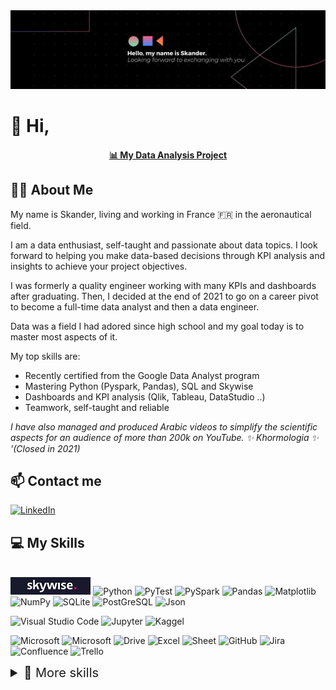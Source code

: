 <!--👋-Banner-->
<center><img alt="Header" src="https://github.com/skanderboudawara/skanderboudawara/blob/main/header.jpeg?raw=true"/></center>

# 👋 Hi,

<center><a href="https://github.com/stars/skanderboudawara/lists/data-analysis">
<h4>📊 My Data Analysis Project</h4>
</a></center>

## 👨‍💻 About Me

My name is Skander, living and working in France 🇫🇷 in the aeronautical field.

I am a data enthusiast, self-taught and passionate about data topics. I look forward to helping you make data-based decisions through KPI analysis and insights to achieve your project objectives.

I was formerly a quality engineer working with many KPIs and dashboards after graduating. Then, I decided at the end of 2021 to go on a career pivot to become a full-time data analyst and then a data engineer. 

Data was a field I had adored since high school and my goal today is to master most aspects of it.

My top skills are:
- Recently certified from the Google Data Analyst program 
- Mastering Python (Pyspark, Pandas), SQL and Skywise
- Dashboards and KPI analysis (Qlik, Tableau, DataStudio ..)
- Teamwork, self-taught and reliable

_I have also managed and produced Arabic videos to simplify the scientific aspects for an audience of more than 200k on YouTube. ✨ Khormologia ✨ '(Closed in 2021)_

## 📫 Contact me
<p>
<a href="https://www.linkedin.com/in/skanderboudawara/">
<img alt="LinkedIn" src="https://img.shields.io/badge/linkedin-%230077B5.svg?style=for-the-badge&logo=linkedin&logoColor=white"/>
</a> 
<br>
</p>


## 💻 My Skills 

<!--Programming languages-->
<p>
  <br>
  <img alt="Skywise" style="height:28px" src="https://github.com/skanderboudawara/skanderboudawara/blob/main/skywise.png?raw=true"/>
  <img alt="Python" src="https://img.shields.io/badge/python-306998.svg?style=for-the-badge&logo=python&logoColor=white"/>
  <img alt="PyTest" src="https://img.shields.io/badge/Pytest-0A9EDC.svg?style=for-the-badge&logo=Pytest&logoColor=white"/>
  <img alt="PySpark" src="https://img.shields.io/badge/Apache%20Spark-E25A1C.svg?style=for-the-badge&logo=Apache-Spark&logoColor=white"/>
  <img alt="Pandas" src="https://img.shields.io/badge/pandas-%23150458.svg?style=for-the-badge&logo=pandas&logoColor=white"/>
  <img alt="Matplotlib" src="https://img.shields.io/badge/Matplotlib-%23ffffff.svg?style=for-the-badge&logo=Matplotlib&logoColor=black"/>
  <img alt="NumPy" src="https://img.shields.io/badge/numpy-%23013243.svg?style=for-the-badge&logo=numpy&logoColor=white"/>
  <img alt="SQLite" src="https://img.shields.io/badge/sqlite-%2307405e.svg?style=for-the-badge&logo=sqlite&logoColor=white"/>
  <img alt="PostGreSQL" src="https://img.shields.io/badge/PostgreSQL-4169E1.svg?style=for-the-badge&logo=PostgreSQL&logoColor=white"/>
  <img alt="Json" src="https://img.shields.io/badge/JSON-000000.svg?style=for-the-badge&logo=JSON&logoColor=white"/>
</p>

<!--Platforms-->
<p>
  <img alt="Visual Studio Code" src="https://img.shields.io/badge/VSCode-0078d7.svg?style=for-the-badge&logo=visual-studio-code&logoColor=white"/>
  <img alt="Jupyter" src="https://img.shields.io/badge/Jupyter-F37626.svg?style=for-the-badge&logo=Jupyter&logoColor=white"/>
  <img alt="Kaggel" src="https://img.shields.io/badge/Kaggle-035a7d?style=for-the-badge&logo=kaggle&logoColor=white"/>
</p>

<!--Tools-->
<p>
  <img alt="Microsoft" src="https://img.shields.io/badge/Tableau-E97627.svg?style=for-the-badge&logo=Tableau&logoColor=white"/>
  <img alt="Microsoft" src="https://img.shields.io/badge/Microsoft-5E5E5E.svg?style=for-the-badge&logo=Microsoft&logoColor=white"/>
  <img alt="Drive" src="https://img.shields.io/badge/Google%20Drive-4285F4.svg?style=for-the-badge&logo=Google-Drive&logoColor=white"/>
  <img alt="Excel" src="https://img.shields.io/badge/Microsoft%20Excel-217346.svg?style=for-the-badge&logo=Microsoft-Excel&logoColor=white"/>
  <img alt="Sheet" src="https://img.shields.io/badge/Google%20Sheets-34A853.svg?style=for-the-badge&logo=Google-Sheets&logoColor=white"/>
  <img alt="GitHub" src="https://img.shields.io/badge/github-%23121011.svg?style=for-the-badge&logo=github&logoColor=white"/>
  <img alt="Jira" src="https://img.shields.io/badge/jira-%230A0FFF.svg?style=for-the-badge&logo=jira&logoColor=white"/>
  <img alt="Confluence" src="https://img.shields.io/badge/confluence-%23172BF4.svg?style=for-the-badge&logo=confluence&logoColor=white"/>
  <img alt="Trello" src="https://img.shields.io/badge/Trello-%23026AA7.svg?style=for-the-badge&logo=Trello&logoColor=white"/>
  <br>
</p>

<details>
<summary style="font-size:20px">
👾 More skills
</summary>
<!--Creaative-->
<p>
  <br>
  <img alt="Markdown" src="https://img.shields.io/badge/markdown-%23000000.svg?style=for-the-badge&logo=markdown&logoColor=white"/>
  <img alt="JavaScript" src="https://img.shields.io/badge/javascript-%23323330.svg?style=for-the-badge&logo=javascript&logoColor=%23F7DF1E"/>
  <img alt="HTML5" src="https://img.shields.io/badge/html5-%23E34F26.svg?style=for-the-badge&logo=html5&logoColor=white"/>
  <img alt="CSS3" src="https://img.shields.io/badge/css3-%231572B6.svg?style=for-the-badge&logo=css3&logoColor=white"/>
  <img alt="Bootstrap" src="https://img.shields.io/badge/bootstrap-%23563D7C.svg?style=for-the-badge&logo=bootstrap&logoColor=white"/>
  <img alt="Canva" src="https://img.shields.io/badge/Canva-%2300C4CC.svg?style=for-the-badge&logo=Canva&logoColor=white"/>
  <img alt="AfterEffect" src="https://img.shields.io/badge/Adobe%20After%20Effects-9999FF.svg?style=for-the-badge&logo=Adobe%20After%20Effects&logoColor=white"/>
  <img alt="Photoshop" src="https://img.shields.io/badge/adobe%20photoshop-%2331A8FF.svg?style=for-the-badge&logo=adobe%20photoshop&logoColor=white"/>
  <img alt="PremierPro" src="https://img.shields.io/badge/Adobe%20Premiere%20Pro-9999FF.svg?style=for-the-badge&logo=Adobe%20Premiere%20Pro&logoColor=white"/>
</p>

<!--Operatin Systems-->
<p>
  <img alt="Windows 10" src="https://img.shields.io/badge/Windows-0078D6?style=for-the-badge&logo=windows&logoColor=white" />
  <img alt="MacOS" src="https://img.shields.io/badge/mac%20os-000000?style=for-the-badge&logo=macos&logoColor=F0F0F0" />
  <img alt="FreeBSD" src="https://img.shields.io/badge/-FreeBSD-%23870000?style=for-the-badge&logo=freebsd&logoColor=white" />
  
</p>
</details>